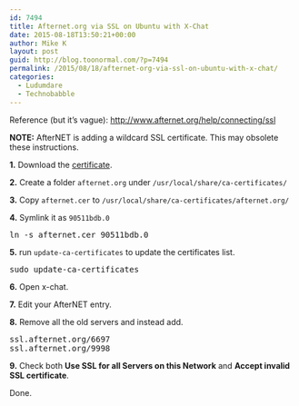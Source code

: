 ```yaml
---
id: 7494
title: Afternet.org via SSL on Ubuntu with X-Chat
date: 2015-08-18T13:50:21+00:00
author: Mike K
layout: post
guid: http://blog.toonormal.com/?p=7494
permalink: /2015/08/18/afternet-org-via-ssl-on-ubuntu-with-x-chat/
categories:
  - Ludumdare
  - Technobabble
---
```

Reference (but it&#8217;s vague): <http://www.afternet.org/help/connecting/ssl>

**NOTE:** AfterNET is adding a wildcard SSL certificate. This may obsolete these instructions.

**1.** Download the [certificate](https://www.afternet.org/downloads/afternetca.cer).

**2.** Create a folder `afternet.org` under `/usr/local/share/ca-certificates/`

**3.** Copy `afternet.cer` to `/usr/local/share/ca-certificates/afternet.org/`

**4.** Symlink it as `90511bdb.0`

<pre class="lang:default decode:true " >ln -s afternet.cer 90511bdb.0</pre>

**5.** run `update-ca-certificates` to update the certificates list.

<pre class="lang:default decode:true " >sudo update-ca-certificates</pre>

**6.** Open x-chat.

**7.** Edit your AfterNET entry.

**8.** Remove all the old servers and instead add.

<pre class="lang:default decode:true " >ssl.afternet.org/6697
ssl.afternet.org/9998</pre>

**9.** Check both **Use SSL for all Servers on this Network** and **Accept invalid SSL certificate**.

Done.